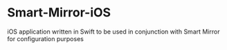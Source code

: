 # Smart-Mirror-iOS
iOS application written in Swift to be used in conjunction with Smart Mirror for configuration purposes
